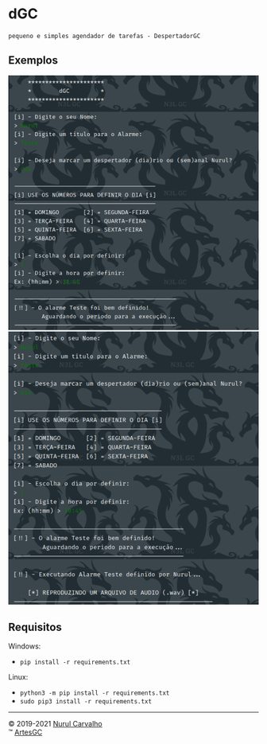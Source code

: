 # dGC

    pequeno e simples agendador de tarefas - DespertadorGC

## Exemplos

![](img/01.png)
![](img/02.png)

## Requisitos

Windows:
- `pip install -r requirements.txt`

Linux:
- `python3 -m pip install -r requirements.txt`
- `sudo pip3 install -r requirements.txt`

---

&copy; 2019-2021 [Nurul Carvalho](mailto:nuruldecarvalho@gmail.com) \
&trade; [ArtesGC](https://artesgc.home.blog)
